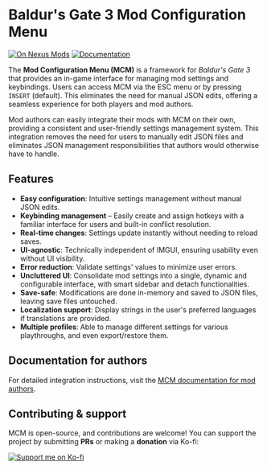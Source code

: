 # Baldur's Gate 3 Mod Configuration Menu
[![On Nexus Mods](https://img.shields.io/badge/Get_it_on-Nexus_Mods-orange?logo=nexus-mods&logoColor=white)](https://www.nexusmods.com/baldursgate3/mods/9162)
[![Documentation](https://img.shields.io/badge/Documentation-for_authors-blue?logo=bookstack&logoColor=white)](https://wiki.bg3.community/Tutorials/Mod-Frameworks/mod-configuration-menu)


The **Mod Configuration Menu (MCM)** is a framework for *Baldur's Gate 3* that provides an in-game interface for managing mod settings and keybindings. Users can access MCM via the ESC menu or by pressing `INSERT` (default). This eliminates the need for manual JSON edits, offering a seamless experience for both players and mod authors.

Mod authors can easily integrate their mods with MCM on their own, providing a consistent and user-friendly settings management system. This integration removes the need for users to manually edit JSON files and eliminates JSON management responsibilities that authors would otherwise have to handle.

## Features

- **Easy configuration**: Intuitive settings management without manual JSON edits.
- **Keybinding management** – Easily create and assign hotkeys with a familiar interface for users and built-in conflict resolution.
- **Real-time changes**: Settings update instantly without needing to reload saves.
- **UI-agnostic**: Technically independent of IMGUI, ensuring usability even without UI visibility.
- **Error reduction**: Validate settings' values to minimize user errors.
- **Uncluttered UI**: Consolidate mod settings into a single, dynamic and configurable interface, with smart sidebar and detach functionalities.
- **Save-safe**: Modifications are done in-memory and saved to JSON files, leaving save files untouched.
- **Localization support**: Display strings in the user's preferred languages if translations are provided.
- **Multiple profiles**: Able to manage different settings for various playthroughs, and even export/restore them.

## Documentation for authors

For detailed integration instructions, visit the [MCM documentation for mod authors](https://wiki.bg3.community/Tutorials/Mod-Frameworks/mod-configuration-menu).

## Contributing & support

MCM is open-source, and contributions are welcome! You can support the project by submitting **PRs** or making a **donation** via Ko-fi:

[![Support me on Ko-fi](https://raw.githubusercontent.com/doodlum/nexusmods-widgets/main/Ko-fi_40px_60fps.png)](https://ko-fi.com/volitio)

